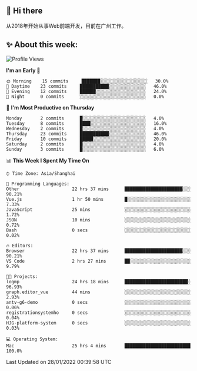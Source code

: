 ## 👋 Hi there

从2018年开始从事Web前端开发，目前在广州工作。

<!--![](https://github-readme-stats.vercel.app/api?username=fxpixels&theme=graywhite&hide_border=true)
![](https://github-readme-stats.vercel.app/api/top-langs/?username=fxpixels&hide_border=true&layout=compact)
-->
<!--
<img src="https://github-readme-stats.vercel.app/api?username=fxpixels&theme=graywhite&hide_border=true" width="500" alt=""/>
<img src="https://github-readme-stats.vercel.app/api/top-langs/?username=fxpixels&hide_border=true&layout=compact" width="300" alt=""/>
-->
## ✨ About this week:
<!--START_SECTION:waka-->
![Profile Views](http://img.shields.io/badge/Profile%20Views-1-blue)

**I'm an Early 🐤** 

```text
🌞 Morning    15 commits     ███████░░░░░░░░░░░░░░░░░░   30.0% 
🌆 Daytime    23 commits     ███████████░░░░░░░░░░░░░░   46.0% 
🌃 Evening    12 commits     ██████░░░░░░░░░░░░░░░░░░░   24.0% 
🌙 Night      0 commits      ░░░░░░░░░░░░░░░░░░░░░░░░░   0.0%

```
📅 **I'm Most Productive on Thursday** 

```text
Monday       2 commits      █░░░░░░░░░░░░░░░░░░░░░░░░   4.0% 
Tuesday      8 commits      ████░░░░░░░░░░░░░░░░░░░░░   16.0% 
Wednesday    2 commits      █░░░░░░░░░░░░░░░░░░░░░░░░   4.0% 
Thursday     23 commits     ███████████░░░░░░░░░░░░░░   46.0% 
Friday       10 commits     █████░░░░░░░░░░░░░░░░░░░░   20.0% 
Saturday     2 commits      █░░░░░░░░░░░░░░░░░░░░░░░░   4.0% 
Sunday       3 commits      █░░░░░░░░░░░░░░░░░░░░░░░░   6.0%

```


📊 **This Week I Spent My Time On** 

```text
⌚︎ Time Zone: Asia/Shanghai

💬 Programming Languages: 
Other                    22 hrs 37 mins      ██████████████████████░░░   90.21% 
Vue.js                   1 hr 50 mins        █░░░░░░░░░░░░░░░░░░░░░░░░   7.33% 
JavaScript               25 mins             ░░░░░░░░░░░░░░░░░░░░░░░░░   1.72% 
JSON                     10 mins             ░░░░░░░░░░░░░░░░░░░░░░░░░   0.72% 
Bash                     0 secs              ░░░░░░░░░░░░░░░░░░░░░░░░░   0.02%

🔥 Editors: 
Browser                  22 hrs 37 mins      ██████████████████████░░░   90.21% 
VS Code                  2 hrs 27 mins       ██░░░░░░░░░░░░░░░░░░░░░░░   9.79%

🐱‍💻 Projects: 
logmp                    24 hrs 18 mins      ████████████████████████░   96.93% 
graph.editor_vue         44 mins             ░░░░░░░░░░░░░░░░░░░░░░░░░   2.93% 
antv-g6-demo             0 secs              ░░░░░░░░░░░░░░░░░░░░░░░░░   0.06% 
registrationsystemho     0 secs              ░░░░░░░░░░░░░░░░░░░░░░░░░   0.04% 
HJG-platform-system      0 secs              ░░░░░░░░░░░░░░░░░░░░░░░░░   0.03%

💻 Operating System: 
Mac                      25 hrs 4 mins       █████████████████████████   100.0%

```


 Last Updated on 28/01/2022 00:39:58 UTC
<!--END_SECTION:waka-->

<!-- ![Visitor Badge](https://visitor-badge.laobi.icu/badge?page_id=fxpixels) -->

<!--
**FxPixels/FxPixels** is a ✨ _special_ ✨ repository because its `README.md` (this file) appears on your GitHub profile.

Here are some ideas to get you started:

- 🔭 I’m currently working on ...
- 🌱 I’m currently learning ...
- 👯 I’m looking to collaborate on ...
- 🤔 I’m looking for help with ...
- 💬 Ask me about ...
- 📫 How to reach me: ...
- 😄 Pronouns: ...
- ⚡ Fun fact: ...
-->
